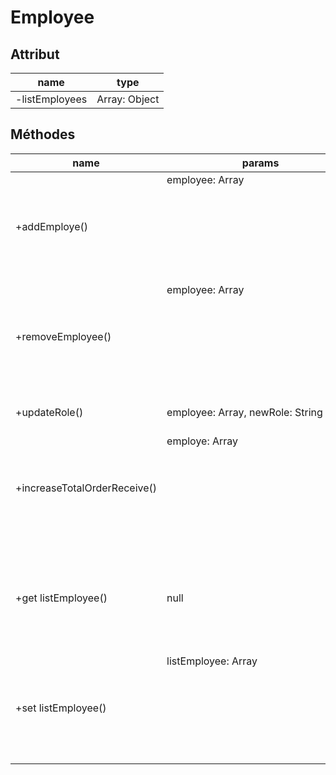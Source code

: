 # Employee

## Attribut

| name | type
| --- | ---
| -listEmployees | Array: Object

## Méthodes

| name | params | return |usage
| --- | --- | --- | --- 
|+addEmploye()|employee: Array<Object>| bool |add an employee
|+removeEmployee()|employee: Array<Object>|  bool |remove an employee
|+updateRole()|employee: Array<Object>, newRole: String| bool |update the role of an employee
|+increaseTotalOrderReceive()|employe: Array<Object>| muber|increase the total order received by an employee
|+get listEmployee() |null| listEmployees: Array<Object>| get the list of the employees
|+set listEmployee()|listEmployee: Array<Object>|void| set the list of the employees


